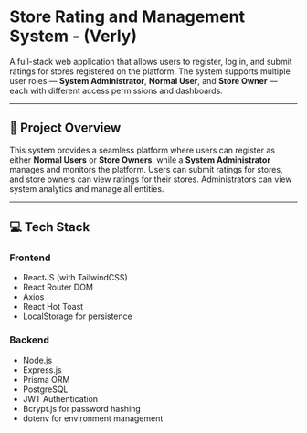 #  Store Rating and Management System - (Verly)

A full-stack web application that allows users to register, log in, and submit ratings for stores registered on the platform. The system supports multiple user roles — **System Administrator**, **Normal User**, and **Store Owner** — each with different access permissions and dashboards.

------

## 🧩 Project Overview

This system provides a seamless platform where users can register as either **Normal Users** or **Store Owners**, while a **System Administrator** manages and monitors the platform.
Users can submit ratings for stores, and store owners can view ratings for their stores. Administrators can view system analytics and manage all entities.

---

## 💻 Tech Stack

### Frontend

* ReactJS (with TailwindCSS)
* React Router DOM
* Axios
* React Hot Toast
* LocalStorage for persistence

### Backend

* Node.js
* Express.js
* Prisma ORM
* PostgreSQL
* JWT Authentication
* Bcrypt.js for password hashing
* dotenv for environment management

